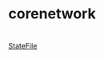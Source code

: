 # corenetwork
#
[StateFile](https://blog.jcorioland.io/archives/2019/09/09/terraform-microsoft-azure-remote-state-management.html)
